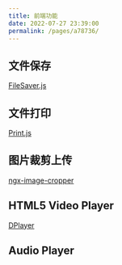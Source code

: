 ```yaml
---
title: 前端功能
date: 2022-07-27 23:39:00
permalink: /pages/a78736/
---
```



## 文件保存
[FileSaver.js](https://github.com/eligrey/FileSaver.js)


## 文件打印
[Print.js](https://github.com/crabbly/Print.js)


## 图片裁剪上传
[ngx-image-cropper](https://github.com/Mawi137/ngx-image-cropper)


## HTML5 Video Player
[DPlayer](https://github.com/DIYgod/DPlayer)


## Audio Player
